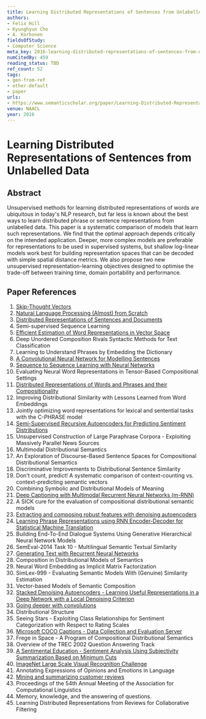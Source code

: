```yaml
---
title: Learning Distributed Representations of Sentences from Unlabelled Data
authors:
- Felix Hill
- Kyunghyun Cho
- A. Korhonen
fieldsOfStudy:
- Computer Science
meta_key: 2016-learning-distributed-representations-of-sentences-from-unlabelled-data
numCitedBy: 459
reading_status: TBD
ref_count: 52
tags:
- gen-from-ref
- other-default
- paper
urls:
- https://www.semanticscholar.org/paper/Learning-Distributed-Representations-of-Sentences-Hill-Cho/26e743d5bd465f49b9538deaf116c15e61b7951f?sort=total-citations
venue: NAACL
year: 2016
---
```


# Learning Distributed Representations of Sentences from Unlabelled Data

## Abstract

Unsupervised methods for learning distributed representations of words are ubiquitous in today's NLP research, but far less is known about the best ways to learn distributed phrase or sentence representations from unlabelled data. This paper is a systematic comparison of models that learn such representations. We find that the optimal approach depends critically on the intended application. Deeper, more complex models are preferable for representations to be used in supervised systems, but shallow log-linear models work best for building representation spaces that can be decoded with simple spatial distance metrics. We also propose two new unsupervised representation-learning objectives designed to optimise the trade-off between training time, domain portability and performance.

## Paper References

1. [Skip-Thought Vectors](2015-skip-thought-vectors)
2. [Natural Language Processing (Almost) from Scratch](2011-natural-language-processing-almost-from-scratch)
3. [Distributed Representations of Sentences and Documents](2014-distributed-representations-of-sentences-and-documents)
4. Semi-supervised Sequence Learning
5. [Efficient Estimation of Word Representations in Vector Space](2013-efficient-estimation-of-word-representations-in-vector-space)
6. Deep Unordered Composition Rivals Syntactic Methods for Text Classification
7. Learning to Understand Phrases by Embedding the Dictionary
8. [A Convolutional Neural Network for Modelling Sentences](2014-a-convolutional-neural-network-for-modelling-sentences)
9. [Sequence to Sequence Learning with Neural Networks](2014-sequence-to-sequence-learning-with-neural-networks)
10. Evaluating Neural Word Representations in Tensor-Based Compositional Settings
11. [Distributed Representations of Words and Phrases and their Compositionality](2013-distributed-representations-of-words-and-phrases-and-their-compositionality)
12. Improving Distributional Similarity with Lessons Learned from Word Embeddings
13. Jointly optimizing word representations for lexical and sentential tasks with the C-PHRASE model
14. [Semi-Supervised Recursive Autoencoders for Predicting Sentiment Distributions](2011-semi-supervised-recursive-autoencoders-for-predicting-sentiment-distributions)
15. Unsupervised Construction of Large Paraphrase Corpora - Exploiting Massively Parallel News Sources
16. Multimodal Distributional Semantics
17. An Exploration of Discourse-Based Sentence Spaces for Compositional Distributional Semantics
18. Discriminative Improvements to Distributional Sentence Similarity
19. Don't count, predict! A systematic comparison of context-counting vs. context-predicting semantic vectors
20. Combining Symbolic and Distributional Models of Meaning
21. [Deep Captioning with Multimodal Recurrent Neural Networks (m-RNN)](2015-deep-captioning-with-multimodal-recurrent-neural-networks-m-rnn)
22. A SICK cure for the evaluation of compositional distributional semantic models
23. [Extracting and composing robust features with denoising autoencoders](2008-extracting-and-composing-robust-features-with-denoising-autoencoders)
24. [Learning Phrase Representations using RNN Encoder-Decoder for Statistical Machine Translation](2014-learning-phrase-representations-using-rnn-encoder-decoder-for-statistical-machine-translation)
25. Building End-To-End Dialogue Systems Using Generative Hierarchical Neural Network Models
26. SemEval-2014 Task 10 - Multilingual Semantic Textual Similarity
27. [Generating Text with Recurrent Neural Networks](2011-generating-text-with-recurrent-neural-networks)
28. Composition in Distributional Models of Semantics
29. Neural Word Embedding as Implicit Matrix Factorization
30. SimLex-999 - Evaluating Semantic Models With (Genuine) Similarity Estimation
31. Vector-based Models of Semantic Composition
32. [Stacked Denoising Autoencoders - Learning Useful Representations in a Deep Network with a Local Denoising Criterion](2010-stacked-denoising-autoencoders-learning-useful-representations-in-a-deep-network-with-a-local-denoising-criterion)
33. [Going deeper with convolutions](2015-going-deeper-with-convolutions)
34. Distributional Structure
35. Seeing Stars - Exploiting Class Relationships for Sentiment Categorization with Respect to Rating Scales
36. [Microsoft COCO Captions - Data Collection and Evaluation Server](2015-microsoft-coco-captions-data-collection-and-evaluation-server)
37. Frege in Space - A Program of Compositional Distributional Semantics
38. Overview of the TREC 2002 Question Answering Track
39. [A Sentimental Education - Sentiment Analysis Using Subjectivity Summarization Based on Minimum Cuts](2004-a-sentimental-education-sentiment-analysis-using-subjectivity-summarization-based-on-minimum-cuts)
40. [ImageNet Large Scale Visual Recognition Challenge](2015-imagenet-large-scale-visual-recognition-challenge)
41. Annotating Expressions of Opinions and Emotions in Language
42. [Mining and summarizing customer reviews](2004-mining-and-summarizing-customer-reviews)
43. Proceedings of the 54th Annual Meeting of the Association for Computational Linguistics
44. Memory, knowledge, and the answering of questions.
45. Learning Distributed Representations from Reviews for Collaborative Filtering
